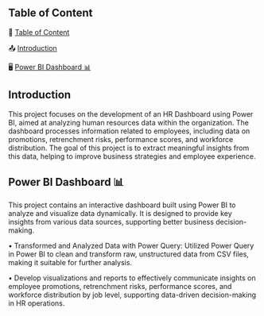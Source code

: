 ## Table of Content

📌 [Table of Content](#Table-of-Content)

📤 [Introduction](#Introduction)

🖥️ [Power BI Dashboard 📊](#Power-BI-Dashboard)

## Introduction
This project focuses on the development of an HR Dashboard using Power BI, aimed at analyzing human resources data within the organization. The dashboard processes information related to employees, including data on promotions, retrenchment risks, performance scores, and workforce distribution. The goal of this project is to extract meaningful insights from this data, helping to improve business strategies and employee experience.

## Power BI Dashboard 📊

This project contains an interactive dashboard built using Power BI to analyze and visualize data dynamically. It is designed to provide key insights from various data sources, supporting better business decision-making.

•	Transformed and Analyzed Data with Power Query: Utilized Power Query in Power BI to clean and transform raw, unstructured data from CSV files, making it suitable for further analysis.

•	Develop visualizations and reports to effectively communicate insights on employee promotions, retrenchment risks, performance scores, and workforce distribution by job level, supporting data-driven decision-making in HR operations.


